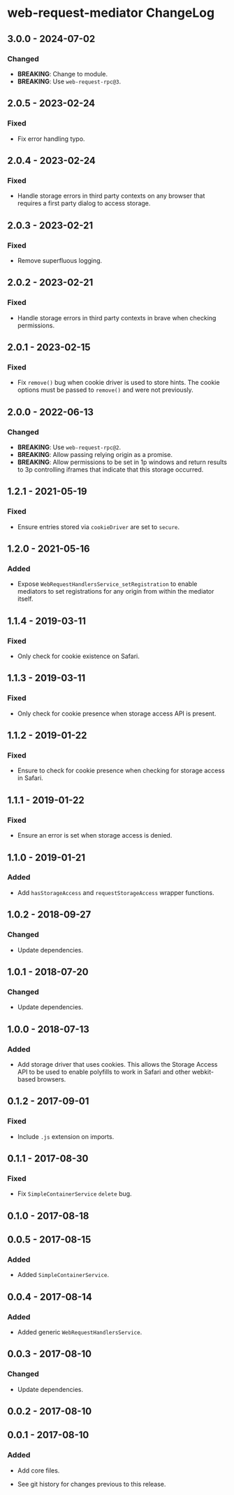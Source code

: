 # web-request-mediator ChangeLog

## 3.0.0 - 2024-07-02

### Changed
- **BREAKING**: Change to module.
- **BREAKING**: Use `web-request-rpc@3`.

## 2.0.5 - 2023-02-24

### Fixed
- Fix error handling typo.

## 2.0.4 - 2023-02-24

### Fixed
- Handle storage errors in third party contexts on any browser that
  requires a first party dialog to access storage.

## 2.0.3 - 2023-02-21

### Fixed
- Remove superfluous logging.

## 2.0.2 - 2023-02-21

### Fixed
- Handle storage errors in third party contexts in brave when checking
  permissions.

## 2.0.1 - 2023-02-15

### Fixed
- Fix `remove()` bug when cookie driver is used to store hints. The
  cookie options must be passed to `remove()` and were not previously.

## 2.0.0 - 2022-06-13

### Changed
- **BREAKING**: Use `web-request-rpc@2`.
- **BREAKING**: Allow passing relying origin as a promise.
- **BREAKING**: Allow permissions to be set in 1p windows and return
  results to 3p controlling iframes that indicate that this storage
  occurred.

## 1.2.1 - 2021-05-19

### Fixed
- Ensure entries stored via `cookieDriver` are set to `secure`.

## 1.2.0 - 2021-05-16

### Added
- Expose `WebRequestHandlersService_setRegistration` to enable mediators to
  set registrations for any origin from within the mediator itself.

## 1.1.4 - 2019-03-11

### Fixed
- Only check for cookie existence on Safari.

## 1.1.3 - 2019-03-11

### Fixed
- Only check for cookie presence when storage access API is present.

## 1.1.2 - 2019-01-22

### Fixed
- Ensure to check for cookie presence when checking for storage
  access in Safari.

## 1.1.1 - 2019-01-22

### Fixed
- Ensure an error is set when storage access is denied.

## 1.1.0 - 2019-01-21

### Added
- Add `hasStorageAccess` and `requestStorageAccess` wrapper functions.

## 1.0.2 - 2018-09-27

### Changed
- Update dependencies.

## 1.0.1 - 2018-07-20

### Changed
- Update dependencies.

## 1.0.0 - 2018-07-13

### Added
- Add storage driver that uses cookies. This allows
  the Storage Access API to be used to enable polyfills
  to work in Safari and other webkit-based browsers.

## 0.1.2 - 2017-09-01

### Fixed
- Include `.js` extension on imports.

## 0.1.1 - 2017-08-30

### Fixed
- Fix `SimpleContainerService` `delete` bug.

## 0.1.0 - 2017-08-18

## 0.0.5 - 2017-08-15

### Added
- Added `SimpleContainerService`.

## 0.0.4 - 2017-08-14

### Added
- Added generic `WebRequestHandlersService`.

## 0.0.3 - 2017-08-10

### Changed
- Update dependencies.

## 0.0.2 - 2017-08-10

## 0.0.1 - 2017-08-10

### Added
- Add core files.

- See git history for changes previous to this release.
